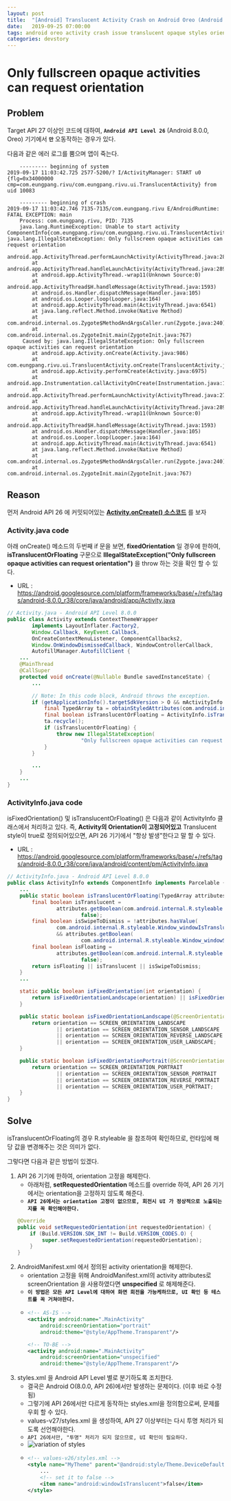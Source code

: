 ```yaml
---
layout: post
title:  "[Android] Translucent Activity Crash on Android Oreo (Android 8.0.0)"
date:   2019-09-25 07:00:00
tags: android oreo activity crash issue translucent opaque styles orientation
categories: devstory
---
```

# Only fullscreen opaque activities can request orientation

## Problem

Target API 27 이상인 코드에 대하여, **`Android API Level 26`** (Android 8.0.0, Oreo) 기기에서 **`만`** 오동작하는 경우가 있다.

다음과 같은 에러 로그를 뿜으며 앱이 죽는다.

```log
    --------- beginning of system
2019-09-17 11:03:42.725 2577-5200/? I/ActivityManager: START u0 {flg=0x34000000 cmp=com.eungpang.rivu/com.eungpang.rivu.ui.TranslucentActivity} from uid 10083

    --------- beginning of crash
2019-09-17 11:03:42.746 7135-7135/com.eungpang.rivu E/AndroidRuntime: FATAL EXCEPTION: main
    Process: com.eungpang.rivu, PID: 7135
    java.lang.RuntimeException: Unable to start activity ComponentInfo{com.eungpang.rivu/com.eungpang.rivu.ui.TranslucentActivity}: java.lang.IllegalStateException: Only fullscreen opaque activities can request orientation
        at android.app.ActivityThread.performLaunchActivity(ActivityThread.java:2817)
        at android.app.ActivityThread.handleLaunchActivity(ActivityThread.java:2892)
        at android.app.ActivityThread.-wrap11(Unknown Source:0)
        at android.app.ActivityThread$H.handleMessage(ActivityThread.java:1593)
        at android.os.Handler.dispatchMessage(Handler.java:105)
        at android.os.Looper.loop(Looper.java:164)
        at android.app.ActivityThread.main(ActivityThread.java:6541)
        at java.lang.reflect.Method.invoke(Native Method)
        at com.android.internal.os.Zygote$MethodAndArgsCaller.run(Zygote.java:240)
        at com.android.internal.os.ZygoteInit.main(ZygoteInit.java:767)
     Caused by: java.lang.IllegalStateException: Only fullscreen opaque activities can request orientation
        at android.app.Activity.onCreate(Activity.java:986)
        at com.eungpang.rivu.ui.TranslucentActivity.onCreate(TranslucentActivity.java:57)
        at android.app.Activity.performCreate(Activity.java:6975)
        at android.app.Instrumentation.callActivityOnCreate(Instrumentation.java:1213)
        at android.app.ActivityThread.performLaunchActivity(ActivityThread.java:2770)
        at android.app.ActivityThread.handleLaunchActivity(ActivityThread.java:2892) 
        at android.app.ActivityThread.-wrap11(Unknown Source:0) 
        at android.app.ActivityThread$H.handleMessage(ActivityThread.java:1593) 
        at android.os.Handler.dispatchMessage(Handler.java:105) 
        at android.os.Looper.loop(Looper.java:164) 
        at android.app.ActivityThread.main(ActivityThread.java:6541) 
        at java.lang.reflect.Method.invoke(Native Method) 
        at com.android.internal.os.Zygote$MethodAndArgsCaller.run(Zygote.java:240) 
        at com.android.internal.os.ZygoteInit.main(ZygoteInit.java:767) 
```

## Reason

먼저 Android API 26 에 커밋되어있는 **[Activity.onCreate() 소스코드](https://android.googlesource.com/platform/frameworks/base/+/refs/tags/android-8.0.0_r38/core/java/android/app/Activity.java)** 를 보자

### Activity.java code

아래 onCreate() 메소드의 두번째 if 문을 보면, **fixedOrientation** 일 경우에 한하여, **isTranslucentOrFloating** 구문으로 **IllegalStateException("Only fullscreen opaque activities can request orientation")** 을 throw 하는 것을 확인 할 수 있다.

- URL : https://android.googlesource.com/platform/frameworks/base/+/refs/tags/android-8.0.0_r38/core/java/android/app/Activity.java

```java
// Activity.java - Android API Level 8.0.0
public class Activity extends ContextThemeWrapper
        implements LayoutInflater.Factory2,
        Window.Callback, KeyEvent.Callback,
        OnCreateContextMenuListener, ComponentCallbacks2,
        Window.OnWindowDismissedCallback, WindowControllerCallback,
        AutofillManager.AutofillClient {
    ...
    @MainThread
    @CallSuper
    protected void onCreate(@Nullable Bundle savedInstanceState) {
        ...

        // Note: In this code block, Android throws the exception. 
        if (getApplicationInfo().targetSdkVersion > O && mActivityInfo.isFixedOrientation()) {
            final TypedArray ta = obtainStyledAttributes(com.android.internal.R.styleable.Window);
            final boolean isTranslucentOrFloating = ActivityInfo.isTranslucentOrFloating(ta);
            ta.recycle();
            if (isTranslucentOrFloating) {
                throw new IllegalStateException(
                        "Only fullscreen opaque activities can request orientation");
            }
        }

        ...
    }
    ...
}
```

### ActivityInfo.java code

isFixedOrientation() 및 isTranslucentOrFloating() 은 다음과 같이 ActivityInfo 클래스에서 처리하고 있다. 즉, **Activity의 Orientation이 고정되어있고** Translucent style이 true로 정의되어있으면, API 26 기기에서 "항상 발생"한다고 말 할 수 있다.

- URL : https://android.googlesource.com/platform/frameworks/base/+/refs/tags/android-8.0.0_r38/core/java/android/content/pm/ActivityInfo.java

```java
// ActivityInfo.java - Android API Level 8.0.0
public class ActivityInfo extends ComponentInfo implements Parcelable {
    ...
    public static boolean isTranslucentOrFloating(TypedArray attributes) {
        final boolean isTranslucent =
                attributes.getBoolean(com.android.internal.R.styleable.Window_windowIsTranslucent,
                        false);
        final boolean isSwipeToDismiss = !attributes.hasValue(
                com.android.internal.R.styleable.Window_windowIsTranslucent)
                && attributes.getBoolean(
                        com.android.internal.R.styleable.Window_windowSwipeToDismiss, false);
        final boolean isFloating =
                attributes.getBoolean(com.android.internal.R.styleable.Window_windowIsFloating,
                        false);
        return isFloating || isTranslucent || isSwipeToDismiss;
    }
    ...

    static public boolean isFixedOrientation(int orientation) {
        return isFixedOrientationLandscape(orientation) || isFixedOrientationPortrait(orientation);
    }

    public static boolean isFixedOrientationLandscape(@ScreenOrientation int orientation) {
        return orientation == SCREEN_ORIENTATION_LANDSCAPE
                || orientation == SCREEN_ORIENTATION_SENSOR_LANDSCAPE
                || orientation == SCREEN_ORIENTATION_REVERSE_LANDSCAPE
                || orientation == SCREEN_ORIENTATION_USER_LANDSCAPE;
    }

    public static boolean isFixedOrientationPortrait(@ScreenOrientation int orientation) {
        return orientation == SCREEN_ORIENTATION_PORTRAIT
                || orientation == SCREEN_ORIENTATION_SENSOR_PORTRAIT
                || orientation == SCREEN_ORIENTATION_REVERSE_PORTRAIT
                || orientation == SCREEN_ORIENTATION_USER_PORTRAIT;
    }
}
```

## Solve

isTranslucentOrFloating의 경우 R.styleable 을 참조하여 확인하므로, 런타임에 해당 값을 변경해주는 것은 의미가 없다.

그렇다면 다음과 같은 방법이 있겠다.

1. API 26 기기에 한하여, orientation 고정을 해제한다.
    - 아래처럼, **setRequestedOrientation** 메소드를 override 하여, API 26 기기에서는 orientation을 고정하지 않도록 해준다.
    - **`API 26에서는 orientation 고정이 없으므로, 회전시 UI 가 정상적으로 노출되는지를 꼭 확인해야한다.`**
    ```java
    @Override
    public void setRequestedOrientation(int requestedOrientation) {
        if (Build.VERSION.SDK_INT != Build.VERSION_CODES.O) {
            super.setRequestedOrientation(requestedOrientation);
        }
    }
    ```
2. AndroidManifest.xml 에서 정의된 activity orientation을 해제한다.
    - orientation 고정을 위해 AndroidManifest.xml의 activity attributes로 screenOrientation 을 사용하였다면 **unspecified** 로 해제해준다.
    - **`이 방법은 모든 API Level에 대하여 화면 회전을 가능케하므로, UI 확인 등 테스트를 꼭 거쳐야한다.`**
    - ```xml
      <!-- AS-IS -->
      <activity android:name=".MainActivity"
          android:screenOrientation="portrait"
          android:theme="@style/AppTheme.Transparent"/>

      <!-- TO-BE -->
      <activity android:name=".MainActivity"
          android:screenOrientation="unspecified"
          android:theme="@style/AppTheme.Transparent"/>
      ```
3. styles.xml 을 Android API Level 별로 분기하도록 조치한다.
    - 결국은 Android O(8.0.0, API 26)에서만 발생하는 문제이다. (이후 바로 수정됨)
    - 그렇기에 API 26에서만 다르게 동작하는 styles.xml을 정의함으로써, 문제를 우회 할 수 있다.
    - values-v27/styles.xml 을 생성하여, API 27 이상부터는 다시 투명 처리가 되도록 선언해야한다.
    - `API 26에서만, "투명" 처리가 되지 않으므로, UI 확인이 필요하다.`
    - ![variation of styles](/static/assets/img/posts/translucentActivity/variationOfStyles.png)
    - ```xml
      <!-- values-v26/styles.xml -->
      <style name="MyTheme" parent="@android:style/Theme.DeviceDefault">
          ...
          <!-- set it to false -->
          <item name="android:windowIsTranslucent">false</item>
      </style>
      ```
